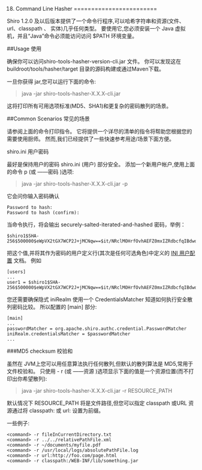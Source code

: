 18. Command Line Hasher
========================

Shiro 1.2.0 及以后版本提供了一个命令行程序,可以哈希字符串和资源(文件、url、classpath 、 实体)几乎任何类型。 要使用它,您必须安装一个 Java 虚拟机，并且“Java”命令必须能访问访问 $PATH 环境变量。

##Usage 使用

确保你可以访问shiro-tools-hasher-version-cli.jar  文件。 你可以发现这在 buildroot/tools/hasher/target 目录的源码构建或通过Maven下载。

一旦你获得 jar,您可以运行下面的命令:

>java -jar shiro-tools-hasher-X.X.X-cli.jar

这将打印所有可用选项标准(MD5、SHA1)和更复杂的密码散列的场景。

##Common Scenarios 常见的场景

请参阅上面的命令打印指令。 它将提供一个详尽的清单的指令将帮助您根据您的需要使用厨师。 然而,我们已经提供了一些快速参考用途/场景下面方便。

shiro.ini 用户密码

最好是保持用户的密码 shiro.ini (用户) 部分安全。 添加一个新用户帐户,使用上面的命令 p (或 ——密码 )选项:

>java -jar shiro-tools-hasher-X.X.X-cli.jar -p

它会问你输入密码确认

	Password to hash:
	Password to hash (confirm):

当命令执行，将会输出 securely-salted-iterated-and-hashed
密码，举例：	

	$shiro1$SHA-256$500000$eWpVX2tGX7WCP2J+jMCNqw==$it/NRclMOHrfOvhAEFZ0mxIZRdbcfqIBdwdwdDXW2dM=

把这个值,并将其作为密码的用户定义行(其次是任何可选角色)中定义的 [INI 用户配置](https://github.com/elfy0suen/apache-shiro-1.2.x-reference/blob/master/I.%20Overview%20%E6%80%BB%E8%A7%88/4.%20Configuration%20%E9%85%8D%E7%BD%AE.md#users) 文档。 例如

	[users]
	...
	user1 = $shiro1$SHA-256$500000$eWpVX2tGX7WCP2J+jMCNqw==$it/NRclMOHrfOvhAEFZ0mxIZRdbcfqIBdwdwdDXW2dM=

您还需要确保隐式 iniRealm 使用一个 CredentialsMatcher  知道如何执行安全散列密码比较。 所以配置的 [main] 部分:

	[main]
	...
	passwordMatcher = org.apache.shiro.authc.credential.PasswordMatcher
	iniRealm.credentialsMatcher = $passwordMatcher
	...

###MD5 checksum 校验和

虽然在 JVM上您可以用任意算法执行任何散列,但默认的散列算法是 MD5,常用于文件校验和。 只使用 - r (或 ——资源 )选项显示下面的值是一个资源位置(而不打印出你希望散列):

>java -jar shiro-tools-hasher-X.X.X-cli.jar -r RESOURCE_PATH

默认情况下 RESOURCE_PATH 将是文件路径,但您可以指定 classpath 或URL 资源通过将 classpath: 或 url: 设置为前缀。

一些例子:

	<command> -r fileInCurrentDirectory.txt
	<command> -r ../../relativePathFile.xml
	<command> -r ~/documents/myfile.pdf
	<command> -r /usr/local/logs/absolutePathFile.log
	<command> -r url:http://foo.com/page.html
	<command> -r classpath:/WEB-INF/lib/something.jar